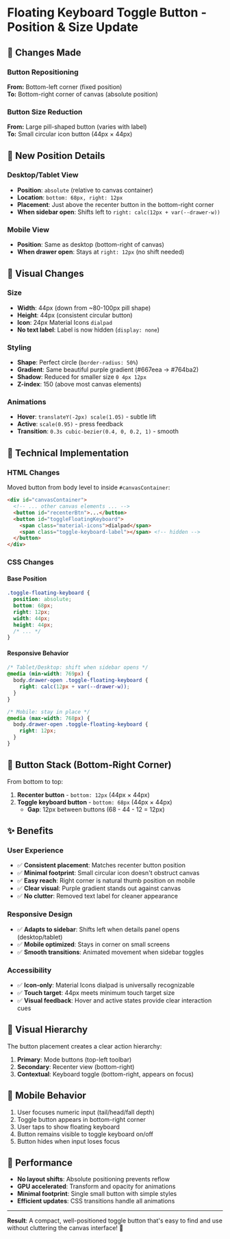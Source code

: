 # Floating Keyboard Toggle Button - Position & Size Update

## 🎯 Changes Made

### Button Repositioning
**From:** Bottom-left corner (fixed position)  
**To:** Bottom-right corner of canvas (absolute position)

### Button Size Reduction
**From:** Large pill-shaped button (varies with label)  
**To:** Small circular icon button (44px × 44px)

## 📐 New Position Details

### Desktop/Tablet View
- **Position**: `absolute` (relative to canvas container)
- **Location**: `bottom: 68px, right: 12px`
- **Placement**: Just above the recenter button in the bottom-right corner
- **When sidebar open**: Shifts left to `right: calc(12px + var(--drawer-w))`

### Mobile View
- **Position**: Same as desktop (bottom-right of canvas)
- **When drawer open**: Stays at `right: 12px` (no shift needed)

## 🎨 Visual Changes

### Size
- **Width**: 44px (down from ~80-100px pill shape)
- **Height**: 44px (consistent circular button)
- **Icon**: 24px Material Icons `dialpad`
- **No text label**: Label is now hidden (`display: none`)

### Styling
- **Shape**: Perfect circle (`border-radius: 50%`)
- **Gradient**: Same beautiful purple gradient (#667eea → #764ba2)
- **Shadow**: Reduced for smaller size `0 4px 12px`
- **Z-index**: 150 (above most canvas elements)

### Animations
- **Hover**: `translateY(-2px) scale(1.05)` - subtle lift
- **Active**: `scale(0.95)` - press feedback
- **Transition**: `0.3s cubic-bezier(0.4, 0, 0.2, 1)` - smooth

## 🔧 Technical Implementation

### HTML Changes
Moved button from body level to inside `#canvasContainer`:
```html
<div id="canvasContainer">
  <!-- ... other canvas elements ... -->
  <button id="recenterBtn">...</button>
  <button id="toggleFloatingKeyboard">
    <span class="material-icons">dialpad</span>
    <span class="toggle-keyboard-label"></span> <!-- hidden -->
  </button>
</div>
```

### CSS Changes

#### Base Position
```css
.toggle-floating-keyboard {
  position: absolute;
  bottom: 68px;
  right: 12px;
  width: 44px;
  height: 44px;
  /* ... */
}
```

#### Responsive Behavior
```css
/* Tablet/Desktop: shift when sidebar opens */
@media (min-width: 769px) {
  body.drawer-open .toggle-floating-keyboard {
    right: calc(12px + var(--drawer-w));
  }
}

/* Mobile: stay in place */
@media (max-width: 768px) {
  body.drawer-open .toggle-floating-keyboard {
    right: 12px;
  }
}
```

## 📍 Button Stack (Bottom-Right Corner)

From bottom to top:
1. **Recenter button** - `bottom: 12px` (44px × 44px)
2. **Toggle keyboard button** - `bottom: 68px` (44px × 44px)
   - **Gap**: 12px between buttons (68 - 44 - 12 = 12px)

## ✨ Benefits

### User Experience
- ✅ **Consistent placement**: Matches recenter button position
- ✅ **Minimal footprint**: Small circular icon doesn't obstruct canvas
- ✅ **Easy reach**: Right corner is natural thumb position on mobile
- ✅ **Clear visual**: Purple gradient stands out against canvas
- ✅ **No clutter**: Removed text label for cleaner appearance

### Responsive Design
- ✅ **Adapts to sidebar**: Shifts left when details panel opens (desktop/tablet)
- ✅ **Mobile optimized**: Stays in corner on small screens
- ✅ **Smooth transitions**: Animated movement when sidebar toggles

### Accessibility
- ✅ **Icon-only**: Material Icons dialpad is universally recognizable
- ✅ **Touch target**: 44px meets minimum touch target size
- ✅ **Visual feedback**: Hover and active states provide clear interaction cues

## 🎯 Visual Hierarchy

The button placement creates a clear action hierarchy:
1. **Primary**: Mode buttons (top-left toolbar)
2. **Secondary**: Recenter view (bottom-right)
3. **Contextual**: Keyboard toggle (bottom-right, appears on focus)

## 📱 Mobile Behavior

1. User focuses numeric input (tail/head/fall depth)
2. Toggle button appears in bottom-right corner
3. User taps to show floating keyboard
4. Button remains visible to toggle keyboard on/off
5. Button hides when input loses focus

## 🚀 Performance

- **No layout shifts**: Absolute positioning prevents reflow
- **GPU accelerated**: Transform and opacity for animations
- **Minimal footprint**: Single small button with simple styles
- **Efficient updates**: CSS transitions handle all animations

---

**Result**: A compact, well-positioned toggle button that's easy to find and use without cluttering the canvas interface! 🎉

